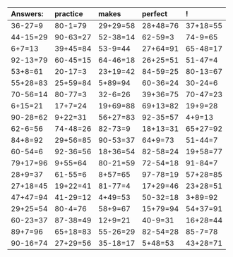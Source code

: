 | Answers: | practice | makes | perfect | ! |
| :--- | :--- | :--- | :--- | :--- |
| 36-27=9 | 80-1=79 | 29+29=58 | 28+48=76 | 37+18=55 | 
| 44-15=29 | 90-63=27 | 52-38=14 | 62-59=3 | 74-9=65 | 
| 6+7=13 | 39+45=84 | 53-9=44 | 27+64=91 | 65-48=17 | 
| 92-13=79 | 60-45=15 | 64-46=18 | 26+25=51 | 51-47=4 | 
| 53+8=61 | 20-17=3 | 23+19=42 | 84-59=25 | 80-13=67 | 
| 55+28=83 | 25+59=84 | 5+89=94 | 60-36=24 | 30-24=6 | 
| 70-56=14 | 80-77=3 | 32-6=26 | 39+36=75 | 70-47=23 | 
| 6+15=21 | 17+7=24 | 19+69=88 | 69+13=82 | 19+9=28 | 
| 90-28=62 | 9+22=31 | 56+27=83 | 92-35=57 | 4+9=13 | 
| 62-6=56 | 74-48=26 | 82-73=9 | 18+13=31 | 65+27=92 | 
| 84+8=92 | 29+56=85 | 90-53=37 | 64+9=73 | 51-44=7 | 
| 60-54=6 | 92-36=56 | 18+36=54 | 82-58=24 | 19+58=77 | 
| 79+17=96 | 9+55=64 | 80-21=59 | 72-54=18 | 91-84=7 | 
| 28+9=37 | 61-55=6 | 8+57=65 | 97-78=19 | 57+28=85 | 
| 27+18=45 | 19+22=41 | 81-77=4 | 17+29=46 | 23+28=51 | 
| 47+47=94 | 41-29=12 | 4+49=53 | 50-32=18 | 3+89=92 | 
| 29+25=54 | 80-4=76 | 58+9=67 | 15+79=94 | 54+37=91 | 
| 60-23=37 | 87-38=49 | 12+9=21 | 40-9=31 | 16+28=44 | 
| 89+7=96 | 65+18=83 | 55-26=29 | 82-54=28 | 85-7=78 | 
| 90-16=74 | 27+29=56 | 35-18=17 | 5+48=53 | 43+28=71 | 
